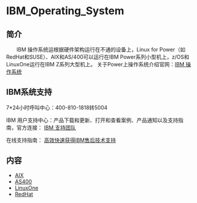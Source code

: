 # IBM_Operating_System

## 简介

&#8195;&#8195;IBM 操作系统运根据硬件架构运行在不通的设备上，Linux for Power（如RedHat和SUSE）、AIX和AS/400可以运行在IBM Power系列小型机上，z/OS和LinuxOne运行在IBM Z系列大型机上。
关于Power上操作系统介绍官网：[IBM 操作系统](https://www.ibm.com/cn-zh/it-infrastructure/power/os)

## IBM系统支持
7\*24小时呼叫中心：400-810-1818转5004

IBM 用户支持中心：产品下载和更新、打开和查看案例、产品通知以及支持指南，官方连接：
[IBM 支持团队](https://www.ibm.com/mysupport/s/?language=zh_CN)

在线支持指南：
[高效快速获得IBM售后技术支持](https://mp.weixin.qq.com/s/abopnPZ8uEQ7PC56YiJJHw)

## 内容
- [AIX](https://bond-huang.github.io/huang/05-IBM_Operating_System/01-AIX/)
- [AS400](https://bond-huang.github.io/huang/05-IBM_Operating_System/02-AS400/)
- [LinuxOne](https://bond-huang.github.io/huang/05-IBM_Operating_System/03-LinuxOne/)
- [RedHat](https://bond-huang.github.io/huang/05-IBM_Operating_System/04-RedHat/)
